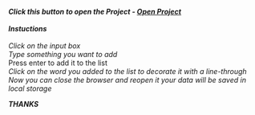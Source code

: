 <b><i>Click this button to open the Project - <a href="https://danielhashmi.github.io/Pony-Notes">Open Project</a></i></b>
<br>
<br>
<i><b>Instuctions</b></i>
<br>
<br>
<i>Click on the input box</i>
<br>
<i>Type something you want to add</i>
<br>Press enter to add it to the list</i>
<br>
<i>Click on the word you added to the list to decorate it with a line-through</i>
<br>
<i>Now you can close the browser and reopen it your data will be saved in local storage</i>

<i><b>THANKS</b></i>
